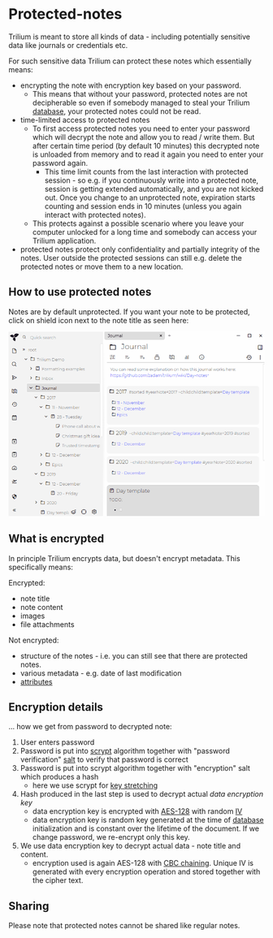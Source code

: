 # Protected-notes
Trilium is meant to store all kinds of data - including potentially sensitive data like journals or credentials etc.

For such sensitive data Trilium can protect these notes which essentially means:

*   encrypting the note with encryption key based on your password.
    *   This means that without your password, protected notes are not decipherable so even if somebody managed to steal your Trilium [database](database.md), your protected notes could not be read.
*   time-limited access to protected notes
    *   To first access protected notes you need to enter your password which will decrypt the note and allow you to read / write them. But after certain time period (by default 10 minutes) this decrypted note is unloaded from memory and to read it again you need to enter your password again.
        *   This time limit counts from the last interaction with protected session - so e.g. if you continuously write into a protected note, session is getting extended automatically, and you are not kicked out. Once you change to an unprotected note, expiration starts counting and session ends in 10 minutes (unless you again interact with protected notes).
    *   This protects against a possible scenario where you leave your computer unlocked for a long time and somebody can access your Trilium application.
*   protected notes protect only confidentiality and partially integrity of the notes. User outside the protected sessions can still e.g. delete the protected notes or move them to a new location.

How to use protected notes
--------------------------

Notes are by default unprotected. If you want your note to be protected, click on shield icon next to the note title as seen here:

![](images/protecting-note.gif)

What is encrypted
-----------------

In principle Trilium encrypts data, but doesn't encrypt metadata. This specifically means:

Encrypted:

*   note title
*   note content
*   images
*   file attachments

Not encrypted:

*   structure of the notes - i.e. you can still see that there are protected notes.
*   various metadata - e.g. date of last modification
*   [attributes](attributes.md)

Encryption details
------------------

... how we get from password to decrypted note:

1.  User enters password
2.  Password is put into [scrypt](https://en.wikipedia.org/wiki/Scrypt) algorithm together with "password verification" [salt](https://en.wikipedia.org/wiki/Salt_(cryptography)) to verify that password is correct
3.  Password is put into scrypt algorithm together with "encryption" salt which produces a hash
    *   here we use scrypt for [key stretching](https://en.wikipedia.org/wiki/Key_stretching)
4.  Hash produced in the last step is used to decrypt actual _data encryption key_
    *   data encryption key is encrypted with [AES-128](https://en.wikipedia.org/wiki/Advanced_Encryption_Standard) with random [IV](https://en.wikipedia.org/wiki/Initialization_vector)
    *   data encryption key is random key generated at the time of [database](database.md) initialization and is constant over the lifetime of the document. If we change password, we re-encrypt only this key.
5.  We use data encryption key to decrypt actual data - note title and content.
    *   encryption used is again AES-128 with [CBC chaining](https://en.wikipedia.org/wiki/Block_cipher_mode_of_operation). Unique IV is generated with every encryption operation and stored together with the cipher text.

Sharing
-------

Please note that protected notes cannot be shared like regular notes.
